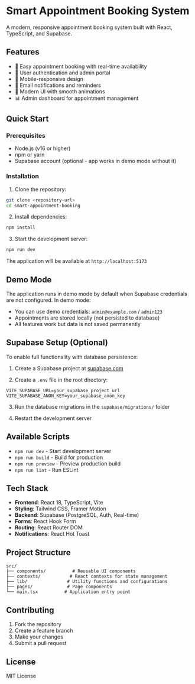# Smart Appointment Booking System

A modern, responsive appointment booking system built with React, TypeScript, and Supabase.

## Features

- 📅 Easy appointment booking with real-time availability
- 👤 User authentication and admin portal
- 📱 Mobile-responsive design
- 🔔 Email notifications and reminders
- 🎨 Modern UI with smooth animations
- 📊 Admin dashboard for appointment management

## Quick Start

### Prerequisites

- Node.js (v16 or higher)
- npm or yarn
- Supabase account (optional - app works in demo mode without it)

### Installation

1. Clone the repository:
```bash
git clone <repository-url>
cd smart-appointment-booking
```

2. Install dependencies:
```bash
npm install
```

3. Start the development server:
```bash
npm run dev
```

The application will be available at `http://localhost:5173`

## Demo Mode

The application runs in demo mode by default when Supabase credentials are not configured. In demo mode:

- You can use demo credentials: `admin@example.com` / `admin123`
- Appointments are stored locally (not persisted to database)
- All features work but data is not saved permanently

## Supabase Setup (Optional)

To enable full functionality with database persistence:

1. Create a Supabase project at [supabase.com](https://supabase.com)

2. Create a `.env` file in the root directory:
```env
VITE_SUPABASE_URL=your_supabase_project_url
VITE_SUPABASE_ANON_KEY=your_supabase_anon_key
```

3. Run the database migrations in the `supabase/migrations/` folder

4. Restart the development server

## Available Scripts

- `npm run dev` - Start development server
- `npm run build` - Build for production
- `npm run preview` - Preview production build
- `npm run lint` - Run ESLint

## Tech Stack

- **Frontend**: React 18, TypeScript, Vite
- **Styling**: Tailwind CSS, Framer Motion
- **Backend**: Supabase (PostgreSQL, Auth, Real-time)
- **Forms**: React Hook Form
- **Routing**: React Router DOM
- **Notifications**: React Hot Toast

## Project Structure

```
src/
├── components/          # Reusable UI components
├── contexts/           # React contexts for state management
├── lib/               # Utility functions and configurations
├── pages/             # Page components
└── main.tsx          # Application entry point
```

## Contributing

1. Fork the repository
2. Create a feature branch
3. Make your changes
4. Submit a pull request

## License

MIT License 
